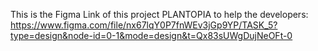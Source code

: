 This is the Figma Link of this project PLANTOPIA to help the developers:
https://www.figma.com/file/nx67lqY0P7fnWEv3jGp9YP/TASK_5?type=design&node-id=0-1&mode=design&t=Qx83sUWgDujNeOFt-0
